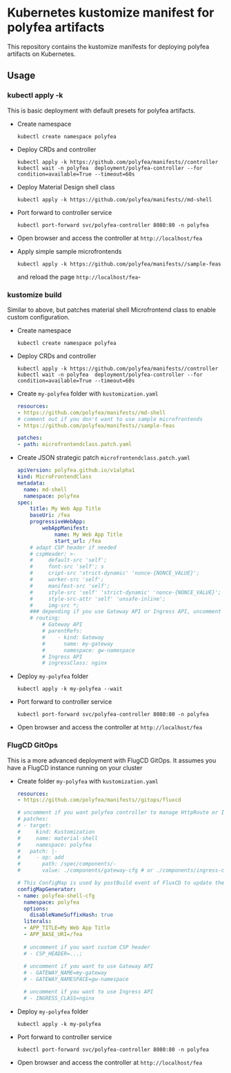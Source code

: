 # Kubernetes kustomize manifest for polyfea artifacts

This repository contains the kustomize manifests for deploying polyfea artifacts on Kubernetes.

## Usage

### kubectl apply -k

This is basic deployment with default presets for polyfea artifacts.

* Create namespace

  ```shell
  kubectl create namespace polyfea
  ```

* Deploy CRDs and controller

  ```shell
  kubectl apply -k https://github.com/polyfea/manifests//controller
  kubectl wait -n polyfea  deployment/polyfea-controller --for condition=available=True --timeout=60s
  ```

* Deploy Material Design shell class

  ```shell
  kubectl apply -k https://github.com/polyfea/manifests//md-shell
  ```

* Port forward to controller service

  ```shell
  kubectl port-forward svc/polyfea-controller 8080:80 -n polyfea
  ```

* Open browser and access the controller at `http://localhost/fea`

* Apply simple sample microfrontends

  ```shell
  kubectl apply -k https://github.com/polyfea/manifests//sample-feas
  ```

  and reload the page `http://localhost/fea`-

### kustomize build

Similar to above, but patches material shell Microfrontend class to enable custom configuration.

* Create namespace

  ```shell
  kubectl create namespace polyfea
  ```

* Deploy CRDs and controller

  ```shell
  kubectl apply -k https://github.com/polyfea/manifests//controller
  kubectl wait -n polyfea  deployment/polyfea-controller --for condition=available=True --timeout=60s
  ```

* Create `my-polyfea` folder with `kustomization.yaml`

  ```yaml
  resources:
  - https://github.com/polyfea/manifests//md-shell
  # comment out if you don't want to use sample microfrontends
  - https://github.com/polyfea/manifests//sample-feas

  patches:
  - path: microfrontendclass.patch.yaml
  ```

* Create JSON strategic patch `microfrontendclass.patch.yaml`

  ```yaml
  apiVersion: polyfea.github.io/v1alpha1
  kind: MicroFrontendClass
  metadata:
    name: md-shell
    namespace: polyfea
  spec:
      title: My Web App Title
      baseUri: /fea
      progressiveWebApp:
          webAppManifest:
              name: My Web App Title
              start_url: /fea
      # adapt CSP header if needed
      # cspHeader: >-
      #     default-src 'self'; 
      #     font-src 'self'; s
      #     cript-src 'strict-dynamic' 'nonce-{NONCE_VALUE}'; 
      #     worker-src 'self'; 
      #     manifest-src 'self'; 
      #     style-src 'self' 'strict-dynamic' 'nonce-{NONCE_VALUE}'; 
      #     style-src-attr 'self' 'unsafe-inline'; 
      #     img-src *;
      ### depending if you use Gateway API or Ingress API, uncomment the respective section
      # routing:
          # Gateway API
          # parentRefs:
          #    - kind: Gateway
          #      name: my-gateway
          #      namespace: gw-namespace
          # Ingress API
          # ingressClass: nginx
  ```

* Deploy `my-polyfea` folder

  ```shell
  kubectl apply -k my-polyfea --wait
  ```

* Port forward to controller service

  ```shell
  kubectl port-forward svc/polyfea-controller 8080:80 -n polyfea
  ```

* Open browser and access the controller at `http://localhost/fea`

### FlugCD GitOps

This is a more advanced deployment with FlugCD GitOps. It assumes you have a FlugCD instance running on your cluster

* Create folder `my-polyfea` with `kustomization.yaml`

  ```yaml
  resources:
  - https://github.com/polyfea/manifests//gitops/fluxcd

  # uncomment if you want polyfea controller to manage HttpRoute or Ingress resources
  # patches:
  # - target:
  #     kind: Kustomization
  #     name: material-shell
  #     namespace: polyfea
  #   patch: |-
  #     - op: add
  #       path: /spec/components/-
  #       value: ./components/gateway-cfg # or ./components/ingress-cfg

  # This ConfigMap is used by postBuild event of FluxCD to update the configuration of the material shell
  configMapGenerator:
  - name: polyfea-shell-cfg
    namespace: polyfea
    options:
      disableNameSuffixHash: true
    literals:
    - APP_TITLE=My Web App Title
    - APP_BASE_URI=/fea
    
    # uncomment if you want custom CSP header
    # - CSP_HEADER=...;
    
    # uncomment if you want to use Gateway API 
    # - GATEWAY_NAME=my-gateway
    # - GATEWAY_NAMESPACE=gw-namespace

    # uncomment if you want to use Ingress API
    # - INGRESS_CLASS=nginx
  ```

* Deploy `my-polyfea` folder

  ```shell
  kubectl apply -k my-polyfea
  ```

* Port forward to controller service

  ```shell
  kubectl port-forward svc/polyfea-controller 8080:80 -n polyfea
  ```

* Open browser and access the controller at `http://localhost/fea`

